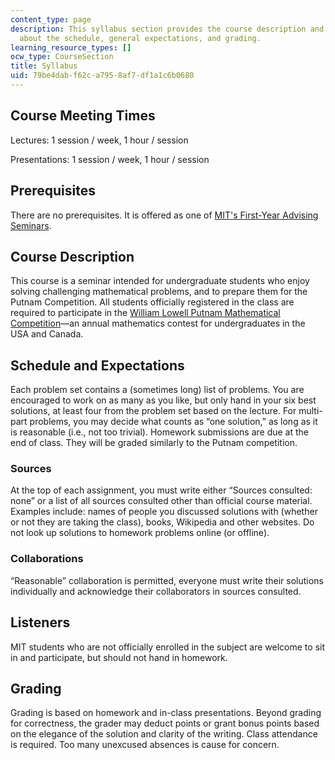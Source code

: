 ```yaml
---
content_type: page
description: This syllabus section provides the course description and information
  about the schedule, general expectations, and grading.
learning_resource_types: []
ocw_type: CourseSection
title: Syllabus
uid: 79be4dab-f62c-a795-8af7-df1a1c6b0680
---
```


Course Meeting Times
--------------------

Lectures: 1 session / week, 1 hour / session

Presentations: 1 session / week, 1 hour / session

Prerequisites
-------------

There are no prerequisites. It is offered as one of [MIT's First-Year Advising Seminars](http://catalog.mit.edu/mit/undergraduate-education/academic-research-options/freshman-advising-seminars/).

Course Description
------------------

This course is a seminar intended for undergraduate students who enjoy solving challenging mathematical problems, and to prepare them for the Putnam Competition. All students officially registered in the class are required to participate in the [William Lowell Putnam Mathematical Competition](http://math.scu.edu/putnam/)—an annual mathematics contest for undergraduates in the USA and Canada.

Schedule and Expectations
-------------------------

Each problem set contains a (sometimes long) list of problems. You are encouraged to work on as many as you like, but only hand in your six best solutions, at least four from the problem set based on the lecture. For multi-part problems, you may decide what counts as “one solution,” as long as it is reasonable (i.e., not too trivial). Homework submissions are due at the end of class. They will be graded similarly to the Putnam competition.

### Sources

At the top of each assignment, you must write either “Sources consulted: none” or a list of all sources consulted other than official course material. Examples include: names of people you discussed solutions with (whether or not they are taking the class), books, Wikipedia and other websites. Do not look up solutions to homework problems online (or offline).

### Collaborations

“Reasonable” collaboration is permitted, everyone must write their solutions individually and acknowledge their collaborators in sources consulted.

Listeners
---------

MIT students who are not officially enrolled in the subject are welcome to sit in and participate, but should not hand in homework.

Grading
-------

Grading is based on homework and in-class presentations. Beyond grading for correctness, the grader may deduct points or grant bonus points based on the elegance of the solution and clarity of the writing. Class attendance is required. Too many unexcused absences is cause for concern.
